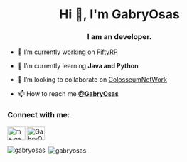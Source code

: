 <h1 align="center">Hi 👋, I'm GabryOsas</h1>
<h3 align="center">I am an developer.</h3>


- 🔭 I’m currently working on [FiftyRP](https://t.me/FiftyRP)

- 🌱 I’m currently learning **Java and Python**

- 👯 I’m looking to collaborate on [ColosseumNetWork](https://t.me/ColosseumNetworkAnnunci)

- 📫 How to reach me [**@GabryOsas**](https://t.me/GabryOsa "My Telegram")

<h3 align="left">Connect with me:</h3>
<p align="left">
<a href="https://dev.to/me.gabryosas" target="blank"><img align="center" src="https://raw.githubusercontent.com/rahuldkjain/github-profile-readme-generator/master/src/images/icons/Social/devto.svg" alt="me.gabryosas" height="30" width="40" /></a>
<a href="https://discord.gg/GabryOsas#9815" target="blank"><img align="center" src="https://raw.githubusercontent.com/rahuldkjain/github-profile-readme-generator/master/src/images/icons/Social/discord.svg" alt="GabryOsas#9815" height="30" width="40" /></a>
</p>

<p><img align="left" src="https://github-readme-stats.vercel.app/api/top-langs?username=gabryosas&show_icons=true&locale=en&layout=compact" alt="gabryosas" /></p>

<p>&nbsp;<img align="center" src="https://github-readme-stats.vercel.app/api?username=gabryosas&show_icons=true&locale=en" alt="gabryosas" /></p>

